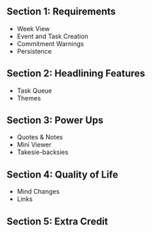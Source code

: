 ## Section 1: Requirements
- Week View
- Event and Task Creation
- Commitment Warnings
- Persistence

## Section 2: Headlining Features
- Task Queue
- Themes

## Section 3: Power Ups
- Quotes & Notes
- Mini Viewer
- Takesie-backsies

## Section 4: Quality of Life
- Mind Changes
- Links


## Section 5: Extra Credit
